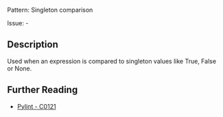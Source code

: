 Pattern: Singleton comparison

Issue: -

## Description

Used when an expression is compared to singleton values like True, False or None.

## Further Reading

* [Pylint - C0121](http://pylint-messages.wikidot.com/messages:c0121)